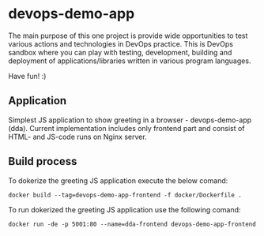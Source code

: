 # devops-demo-app

The main purpose of this one project is provide wide opportunities to test various actions and technologies in DevOps practice.
This is DevOps sandbox where you can play with testing, development, building and deployment of applications/libraries written in various program languages.

Have fun! :)

## Application

Simplest JS application to show greeting in a browser - devops-demo-app (dda).
Current implementation includes only frontend part and consist of HTML- and JS-code runs on Nginx server.

## Build process

To dokerize the greeting JS application execute the below comand:

```shell
docker build --tag=devops-demo-app-frontend -f docker/Dockerfile .
```

To run dokerized the greeting JS application use the following comand:

```shell
docker run -de -p 5001:80 --name=dda-frontend devops-demo-app-frontend
```
